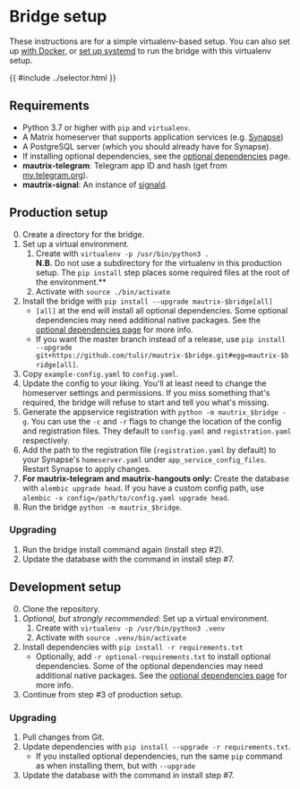 # Bridge setup

These instructions are for a simple virtualenv-based setup. You can also set up
[with Docker](./docker.md), or [set up systemd](./systemd.md) to run the bridge
with this virtualenv setup.

{{ #include ../selector.html }}

## Requirements
* Python 3.7 or higher with `pip` and `virtualenv`.
* A Matrix homeserver that supports application services (e.g. [Synapse](https://github.com/matrix-org/synapse))
* A PostgreSQL server (which you should already have for Synapse).
* If installing optional dependencies, see the [optional dependencies](../optional-dependencies.md) page.
* <span class="bridge-filter" bridges="telegram">**mautrix-telegram**: </span>
  Telegram app ID and hash (get from [my.telegram.org](https://my.telegram.org/apps)).
* <span class="bridge-filter" bridges="signal">**mautrix-signal**: </span>
  An instance of [signald](https://gitlab.com/signald/signald).

## Production setup
0. Create a directory for the bridge.
1. Set up a virtual environment.
   1. Create with `virtualenv -p /usr/bin/python3 .`  
      **N.B.** Do not use a subdirectory for the virtualenv in this production
      setup. The `pip install` step places some required files at the root of
      the environment.**
   2. Activate with `source ./bin/activate`
2. Install the bridge with `pip install --upgrade mautrix-$bridge[all]`
   * `[all]` at the end will install all optional dependencies. Some optional
     dependencies may need additional native packages. See the
     [optional dependencies page](../optional-dependencies.md) for more info.
   * If you want the master branch instead of a release, use
     `pip install --upgrade git+https://github.com/tulir/mautrix-$bridge.git#egg=mautrix-$bridge[all]`.
3. Copy `example-config.yaml` to `config.yaml`.
4. Update the config to your liking. You'll at least need to change the
   homeserver settings and permissions. If you miss something that's required,
   the bridge will refuse to start and tell you what's missing.
5. Generate the appservice registration with `python -m mautrix_$bridge -g`.
   You can use the `-c` and `-r` flags to change the location of the config and
   registration files. They default to `config.yaml` and `registration.yaml`
   respectively.
6. Add the path to the registration file (`registration.yaml` by default) to
   your Synapse's `homeserver.yaml` under `app_service_config_files`.
   Restart Synapse to apply changes.
7. <span class="bridge-filter" bridges="telegram,hangouts">**For mautrix-telegram and mautrix-hangouts only:**</span>
   Create the database with `alembic upgrade head`. If you have a custom config
   path, use `alembic -x config=/path/to/config.yaml upgrade head`.
8. Run the bridge `python -m mautrix_$bridge`.

### Upgrading
1. Run the bridge install command again (install step #2).
2. Update the database with the command in install step #7.
   <span class="bridge-filter" bridges="telegram,hangouts"/>

## Development setup
0. Clone the repository.
1. _Optional, but strongly recommended:_ Set up a virtual environment.
   1. Create with `virtualenv -p /usr/bin/python3 .venv`
   2. Activate with `source .venv/bin/activate`
2. Install dependencies with `pip install -r requirements.txt`
   * Optionally, add `-r optional-requirements.txt` to install optional
     dependencies. Some of the optional dependencies may need additional native
     packages. See the [optional dependencies page](../optional-dependencies.md)
     for more info.
3. Continue from step #3 of production setup.

### Upgrading
1. Pull changes from Git.
2. Update dependencies with `pip install --upgrade -r requirements.txt`.
   * If you installed optional dependencies, run the same `pip` command as when installing them, but with `--upgrade`
3. Update the database with the command in install step #7.
   <span class="bridge-filter" bridges="telegram,hangouts"/>
